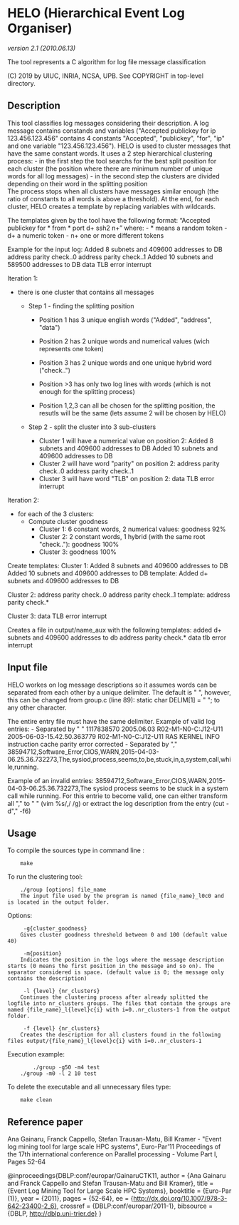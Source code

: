 # HELO (Hierarchical Event Log Organiser) 

*version 2.1 (2010.06.13)*

The tool represents a C algorithm for log file message classification


(C) 2019 by UIUC, INRIA, NCSA, UPB.
See COPYRIGHT in top-level directory.


## Description

This tool classifies log messages considering their description. A log message contains constands and variables ("Accepted publickey for ip 123.456.123.456" contains 4 constants "Accepted", "publickey", "for", "ip" and one variable "123.456.123.456"). HELO is used to cluster messages that have the same constant words. 
It uses a 2 step hierarchical clustering process: 
	- in the first step the tool searchs for the best split position for each cluster (the position where there are minimum number of unique words for all log messages)
	- in the second step the clusters are divided depending on their word in the splitting position  
The process stops when all clusters have messages similar enough (the ratio of constants to all words is above a threshold). 
At the end, for each cluster, HELO creates a template by replacing variables with wildcards.

The templates given by the tool have the following format: “Accepted publickey for * from * port d+ ssh2 n+” where: 
	- * means a random token 
	- d+ a numeric token 
	- n+ one or more different tokens

Example for the input log:
Added 8 subnets and 409600 addresses to DB
address parity check..0
address parity check..1
Added 10 subnets and 589500 addresses to DB
data TLB error interrupt

Iteration 1:
- there is one cluster that contains all messages
	- Step 1 - finding the splitting position
		- Position 1 has 3 unique english words ("Added", "address", "data")
		- Position 2 has 2 unique words and numerical values (wich represents one token)
		- Position 3 has 2 unique words and one unique hybrid word ("check..")
		- Position >3 has only two log lines with words (which is not enough for the splitting process)

		- Position 1,2,3 can all be chosen for the splitting position, the resutls will be the same (lets assume 2 will be chosen by HELO)	

	- Step 2 - split the cluster into 3 sub-clusters
		- Cluster 1 will have a numerical value on position 2:
			Added 8 subnets and 409600 addresses to DB
			Added 10 subnets and 409600 addresses to DB
		- Cluster 2 will have word "parity" on position 2:
			address parity check..0
			address parity check..1
		- Cluster 3 will have word "TLB" on position 2:
			data TLB error interrupt

Iteration 2:
- for each of the 3 clusters:
	- Compute cluster goodness
		- Cluster 1: 6 constant words, 2 numerical values: goodness 92%
		- Cluster 2: 2 constant words, 1 hybrid (with the same root "check.."): goodness 100%
		- Cluster 3: goodness 100%

Create templates:
Cluster 1:
	Added 8 subnets and 409600 addresses to DB
	Added 10 subnets and 409600 addresses to DB
	template:
	Added d+ subnets and 409600 addresses to DB

Cluster 2:
	address parity check..0
	address parity check..1
	template:
	address parity check.*

Cluster 3:
	data TLB error interrupt

Creates a file in output/name_aux with the following templates:
added d+ subnets and 409600 addresses to db
address parity check.*
data tlb error interrupt

## Input file

HELO workes on log message descriptions so it assumes words can be separated from each other by a unique delimiter. The default is " ", however, this can be changed from group.c (line 89):
static char DELIM[1] = " ";
to any other character. 

The entire entry file must have the same delimiter. Example of valid log entries:
	- Separated by " "
	1117838570 2005.06.03 R02-M1-N0-C:J12-U11 2005-06-03-15.42.50.363779 R02-M1-N0-C:J12-U11 RAS KERNEL INFO instruction cache parity error corrected
	- Separated by "," 
	38594712,Software_Error,CIOS,WARN,2015-04-03-06.25.36.732273,The,sysiod,process,seems,to,be,stuck,in,a,system,call,while,running.

Example of an invalid entries:
38594712,Software_Error,CIOS,WARN,2015-04-03-06.25.36.732273,The sysiod process seems to be stuck in a system call while running.
For this entrie to become valid, one can either transform all "," to " " (vim %s/,/ /g) or extract the log description from the entry (cut -d"," -f6)

## Usage

To compile the sources type in command line :
```
	make
```
To run the clustering tool:
```
	./group [options] file_name
	The input file used by the program is named {file_name}_l0c0 and is located in the output folder.
```
Options:
```
	 -g{cluster_goodness} 
	Gives cluster goodness threshold between 0 and 100 (default value 40)

	 -m{position}
	Indicates the position in the logs where the message description starts (0 means the first position in the message and so on). The separator considered is space. (default value is 0; the message only contains the description)

	 -l {level} {nr_clusters}
	Continues the clustering process after already splitted the logfile into nr_clusters groups. The files that contain the groups are named {file_name}_l{level}c{i} with i=0..nr_clusters-1 from the output folder.

	 -f {level} {nr_clusters}
	Creates the description for all clusters found in the following files output/{file_name}_l{level}c{i} with i=0..nr_clusters-1
```
Execution example:
```
        ./group -g50 -m4 test 
	./group -m0 -l 2 10 test

```
To delete the executable and all unnecessary files type:
```
	make clean
```

## Reference paper

Ana Gainaru, Franck Cappello, Stefan Trausan-Matu, Bill Kramer - "Event log mining tool for large scale HPC systems", Euro-Par'11 Proceedings of the 17th international conference on Parallel processing - Volume Part I, Pages 52-64

@inproceedings{DBLP:conf/europar/GainaruCTK11,
  author    = {Ana Gainaru and
               Franck Cappello and
               Stefan Trausan-Matu and
               Bill Kramer},
  title     = {Event Log Mining Tool for Large Scale HPC Systems},
  booktitle = {Euro-Par (1)},
  year      = {2011},
  pages     = {52-64},
  ee        = {http://dx.doi.org/10.1007/978-3-642-23400-2_6},
  crossref  = {DBLP:conf/europar/2011-1},
  bibsource = {DBLP, http://dblp.uni-trier.de}
}


